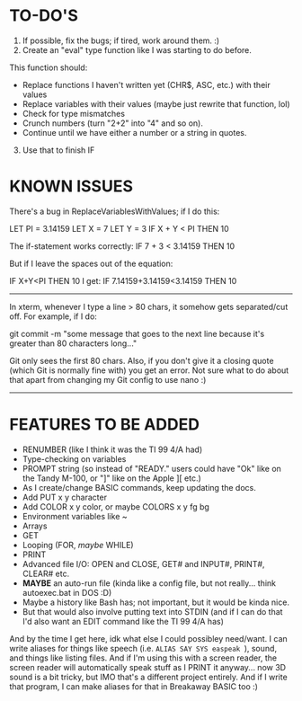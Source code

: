 # TO-DO'S

1. If possible, fix the bugs; if tired, work around them. :)
2. Create an "eval" type function like I was starting to do before.

This function should:

* Replace functions I haven't written yet (CHR$, ASC, etc.) with their values
* Replace variables with their values (maybe just rewrite that function, lol)
* Check for type mismatches
* Crunch numbers (turn "2+2" into "4" and so on).
* Continue until we have either a number or a string in quotes.

3. Use that to finish IF

# KNOWN ISSUES

There's a bug in ReplaceVariablesWithValues; if I do this:

LET PI = 3.14159
LET X = 7
LET Y = 3
IF X + Y < PI THEN 10

The if-statement works correctly:
IF 7 + 3 < 3.14159 THEN 10

But if I leave the spaces out of the equation:

IF X+Y<PI THEN 10
I get:
IF 7.14159+3.14159<3.14159 THEN 10

-----------------------------------------------------------------------------------------------

In xterm, whenever I type a line > 80 chars, it somehow gets separated/cut off.  For example, if I do:

git commit -m "some message that goes to the next line because it's greater than 80 characters long..."

Git only sees the first 80 chars.  Also, if you don't give it a closing quote (which Git is normally fine with) you get an error.  Not sure what to do about that apart from changing my Git config to use nano :)


-----------------------------------------------------------------------------------------------



# FEATURES TO BE ADDED

* RENUMBER (like I think it was the TI 99 4/A had)
* Type-checking on variables
* PROMPT string (so instead of "READY." users could have "Ok" like on the Tandy M-100, or "]" like on the Apple ][ etc.)
* As I create/change BASIC commands, keep updating the docs.
* Add PUT x y character
* Add COLOR x y color, or maybe COLORS x y fg bg
* Environment variables like ~
* Arrays
* GET
* Looping (FOR, _maybe_ WHILE)
* PRINT
* Advanced file I/O: OPEN and CLOSE, GET# and INPUT#, PRINT#, CLEAR# etc.
* __MAYBE__ an auto-run file (kinda like a config file, but not really... think autoexec.bat in DOS :D)
* Maybe a history like Bash has; not important, but it would be kinda nice.
* But that would also involve putting text into STDIN (and if I can do that I'd also want an EDIT command like the TI 99 4/A has)

And by the time I get here, idk what else I could possibley need/want.  I can write aliases for things like speech (i.e. `ALIAS SAY SYS easpeak `), sound, and things like listing files.  And if I'm using this with a screen reader, the screen reader will automatically speak stuff as I PRINT it anyway... now 3D sound is a bit tricky, but IMO that's a different project entirely.  And if I write that program, I can make aliases for that in Breakaway BASIC too :)
